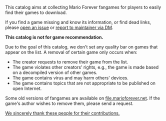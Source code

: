 This catalog aims at collecting Mario Forever fangames for players to easily find their games to download. 

If you find a game missing and know its information, or find dead links, please [open an issue](https://github.com/MarioForeverCommunity/download-site-next/issues/new/choose) or [report to maintainer via DM](discord://-/users/406048815460646912).

**This catalog is not for game recommendation.**

Due to the goal of this catalog, we don't set any quality bar on games that appear on the list. A removal of certain game only occurs when:

- The creator requests to remove their game from the list.
- The game violates other creators' rights, e.g., the game is made based on a decompiled version of other games.
- The game contains virus and may harm others' devices.
- The game contains topics that are not appropriate to be published on open Internet.

Some old versions of fangames are available on [file.marioforever.net](https://file.marioforever.net/mario-forever/games/). If the game's author wishes to remove them, please send a request.

<a href="#" id="open-credits">We sincerely thank these people for their contributions.</a>

<div id="credits-content" style="display:none">
  <h3>Credits</h3>
  <p>This archive would not have been possible without the efforts of many contributors in the Mario Forever community. We would like to express our sincere thanks to:</p>
  <ul>
    <li>Fisjokas - for providing numerous links and resources that greatly enriched the archive. His contributions between 2022 and 2024 helped uncover many rare and valuable files.</li>
    <li>Classic Yoshi 666 - for preserving many works in his own archives, which served as an important foundation for the archive.</li>
    <li>wufeiling (aka 劝君更尽一碗翔) - for sharing several games that might otherwise have been lost.</li>
    <li>SuperMarioFan01 - for privately providing several scattered game files that helped fill gaps in the collection.</li>
    <li>Happy Mario 8 - for providing several Chinese fangames released in 2015.</li>
    <li>Green Sweet and WSW - for collecting a number of fangame links in the early stage of this website (2020–2021), which helped shape the foundation of the archive.</li>
  </ul>
  <p>We are grateful to all of the above, as well as many other community members whose efforts (large or small) have helped preserve the history of Mario Forever fangames. Please forgive us if any contributors were unintentionally omitted; we sincerely thank them as well.</p>
</div>
